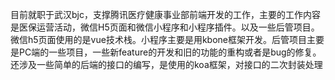 目前就职于武汉bjc，支撑腾讯医疗健康事业部前端开发的工作，主要的工作内容是医保运营活动，微信H5页面和微信小程序和小程序插件。以及一些后管项目。微信h5页面使用的是vue技术栈。小程序主要是用kbone框架开发。后管项目主要是PC端的一些项目，一些新feature的开发和旧的功能的重构或者是bug的修复。还涉及一些简单的后端的接口的编写，是使用的koa框架，对接口的二次封装处理
